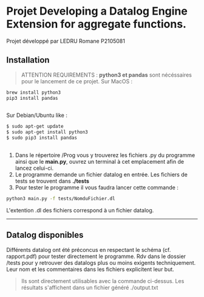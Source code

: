 # Projet Developing a Datalog Engine Extension for aggregate functions.

Projet développé par LEDRU Romane P2105081

## Installation

> ATTENTION REQUIREMENTS : **python3 et pandas** sont nécéssaires pour le lancement de ce projet.
Sur MacOS :
```bash 
brew install python3
pip3 install pandas
    
```


Sur Debian/Ubuntu like : 
```bash 
$ sudo apt-get update
$ sudo apt-get install python3
$ sudo pip3 install pandas
    
```


1. Dans le répertoire /Prog vous y trouverez les fichiers .py du programme ainsi que le **main.py**, ouvrez un terminal à cet emplacement afin de lancez celui-ci.
2. Le programme demande un fichier datalog en entrée. Les fichiers de tests se trouvent dans **./tests**
3. Pour tester le programme il vous faudra lancer cette commande : 

```bash 
python3 main.py -f tests/NomduFichier.dl
```

L'extention .dl des fichiers correspond à un fichier datalog.

---

## Datalog disponibles

Différents datalog ont été préconcus en respectant le schéma (cf. rapport.pdf) pour tester directement le programme.
Rdv dans le dossier /tests pour y retrouver des datalogs plus ou moins exigents techniquement. Leur nom et les commentaires
dans les fichiers explicitent leur but.

>Ils sont directement utilisables avec la commande ci-dessus. Les résultats s'affichent dans un fichier généré ./output.txt
